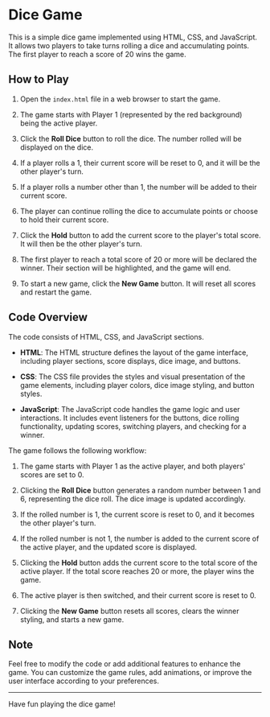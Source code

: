 # Dice Game

This is a simple dice game implemented using HTML, CSS, and JavaScript. It allows two players to take turns rolling a dice and accumulating points. The first player to reach a score of 20 wins the game.

## How to Play

1. Open the `index.html` file in a web browser to start the game.

2. The game starts with Player 1 (represented by the red background) being the active player.

3. Click the **Roll Dice** button to roll the dice. The number rolled will be displayed on the dice.

4. If a player rolls a 1, their current score will be reset to 0, and it will be the other player's turn.

5. If a player rolls a number other than 1, the number will be added to their current score.

6. The player can continue rolling the dice to accumulate points or choose to hold their current score.

7. Click the **Hold** button to add the current score to the player's total score. It will then be the other player's turn.

8. The first player to reach a total score of 20 or more will be declared the winner. Their section will be highlighted, and the game will end.

9. To start a new game, click the **New Game** button. It will reset all scores and restart the game.

## Code Overview

The code consists of HTML, CSS, and JavaScript sections.

- **HTML**: The HTML structure defines the layout of the game interface, including player sections, score displays, dice image, and buttons.

- **CSS**: The CSS file provides the styles and visual presentation of the game elements, including player colors, dice image styling, and button styles.

- **JavaScript**: The JavaScript code handles the game logic and user interactions. It includes event listeners for the buttons, dice rolling functionality, updating scores, switching players, and checking for a winner.

The game follows the following workflow:

1. The game starts with Player 1 as the active player, and both players' scores are set to 0.

2. Clicking the **Roll Dice** button generates a random number between 1 and 6, representing the dice roll. The dice image is updated accordingly.

3. If the rolled number is 1, the current score is reset to 0, and it becomes the other player's turn.

4. If the rolled number is not 1, the number is added to the current score of the active player, and the updated score is displayed.

5. Clicking the **Hold** button adds the current score to the total score of the active player. If the total score reaches 20 or more, the player wins the game.

6. The active player is then switched, and their current score is reset to 0.

7. Clicking the **New Game** button resets all scores, clears the winner styling, and starts a new game.

## Note

Feel free to modify the code or add additional features to enhance the game. You can customize the game rules, add animations, or improve the user interface according to your preferences.

---

Have fun playing the dice game!

